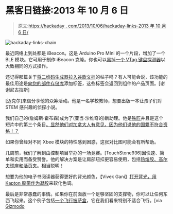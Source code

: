 # 黑客日链接:2013 年 10 月 6 日

> 原文:[https://hackaday . com/2013/10/06/hackaday-links-2013 年 10 月 6 日/](https://hackaday.com/2013/10/06/hackaday-links-october-6-2013/)

![hackaday-links-chain](../Images/da184e9bde007f88b719f5aafc440574.png)

最近网络上到处都是 iBeacon。这是 Arduino Pro MIni 的一个片段，增加了一个 BLE 模块。它可用于制作 iBeacon 克隆。你也可以[黑掉一个 VTag 键盘探测器](http://embeddedc.co.uk/vtag-to-ibeacon/)以大致相同的方式操作。

还记得那篇关于[将二维码生成器拉入谷歌文档](http://hackaday.com/2013/09/28/making-qr-codes-in-google-docs/)的帖子吗？有人可能会说，该功能的最佳用途是[向您的部件存储库](http://hardwarebreakout.com/2013/09/organize-components-the-easy-way/)添加标签，这些标签会返回到组件的产品页面。[谢谢尼古拉斯]

[迈克尔]来信分享他的众筹活动。他是一名学校教师，想要出版一本让孩子们对 STEM 感兴趣的侦探小说。

我们自己的(詹姆斯·霍布森)成为了(亚当·沙维奇的)新助理。他是[铁匠](如果你不相信我们，请阅读[我们的员工页面](http://hackaday.com/hackaday-staff/))并且是这个短片中的第三个条目[。显然他们对加拿大人有意见，因为他们说他的国籍不符合资格！？](https://www.youtube.com/watch?v=g3iC_Zp4O1s)

如果你曾经对不同 Xbee 模块的特性感到困惑，这张对比图可能会有所帮助。

几周前，我们了解到由控制项目举办的一场竞赛。[TouchStone936]因快速、简单和实用而备受赞誉。他的解决方案是让肩部纽扣更容易使用，包括[热熔胶、高尔夫球座和活页夹](http://www.youtube.com/watch?v=SyMWBPX3hCs)。相当聪明！

想要为他的电子书阅读器获得更好的背光颜色，【Vivek Gani】[打开背光，用 Kapton 胶带作为凝胶](http://www.vivekgani.com/how-to-change-your-e-reader-s-backlight-color-for-better-sleep)来软化色调。

最后是非常愚蠢的事情。如果你在前面放一个足够坚固的支撑物，你可以让任何东西飞起来。这个例子包括[一个飞行披萨盒](http://www.instructables.com/id/Dominos-Pizza-Box-Airplane-35)，它在我们看来特别不适合飞行。[via [Gizmodo](http://gizmodo.com/this-remote-control-pizza-box-plane-practically-deliver-1270635914)
